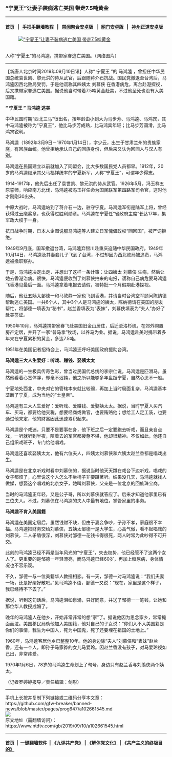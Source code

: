 ### “宁夏王”让妻子装病逃亡美国 带走7.5吨黄金
------------------------

#### [首页](https://github.com/gfw-breaker/banned-news/blob/master/README.md) &nbsp;&nbsp;|&nbsp;&nbsp; [手把手翻墙教程](https://github.com/gfw-breaker/guides/wiki) &nbsp;&nbsp;|&nbsp;&nbsp; [禁闻聚合安卓版](https://github.com/gfw-breaker/bn-android) &nbsp;&nbsp;|&nbsp;&nbsp; [网门安卓版](https://github.com/oGate2/oGate) &nbsp;&nbsp;|&nbsp;&nbsp; [神州正道安卓版](https://github.com/SzzdOgate/update) 



<div><div class="featured_image">
 <a href="https://i.ntdtv.com/assets/uploads/2019/09/1-180.jpg" target="_blank">
  <figure>
   <img alt="“宁夏王”让妻子装病逃亡美国 带走7.5吨黄金" src="https://i.ntdtv.com/assets/uploads/2019/09/1-180-800x450.jpg"/>
  </figure><br/>
 </a>
 <span class="caption">
  人称“宁夏王”的马鸿逵，携带家眷逃亡美国。（网络图片）
 </span>
</div>
</div><hr/><div><div class="post_content" itemprop="articleBody">
 <p>
  【新唐人北京时间2019年09月10日讯】人称“
  <ok href="https://www.ntdtv.com/gb/宁夏王.htm">
   宁夏王
  </ok>
  ”的
  <ok href="https://www.ntdtv.com/gb/马鸿逵.htm">
   马鸿逵
  </ok>
  ，曾担任中华民国总统袁世凯、黎元洪的侍从武官，后跟随蒋介石抗战。国民党撤退至台湾后，马鸿逵因西北败局受罚，于是他谎称其四姨太
  <ok href="https://www.ntdtv.com/gb/刘慕侠.htm">
   刘慕侠
  </ok>
  在香港病危，离台赴港探视，后又携带家眷逃亡美国。据说他当时带着7.5吨黄金赴美，不过他至死也没有入美国籍。
 </p>
 <p>
  <strong>
   “
   <ok href="https://www.ntdtv.com/gb/宁夏王.htm">
    宁夏王
   </ok>
   ”
   <ok href="https://www.ntdtv.com/gb/马鸿逵.htm">
    马鸿逵
   </ok>
   逃美
  </strong>
 </p>
 <p>
  中华民国时期“西北三马”很出名，按年龄由小到大为马步芳、马鸿逵、马鸿宾，其中马鸿逵被称为“宁夏王”，他比马步芳成熟，比马鸿宾年轻；比马步芳圆滑，比马鸿宾锐利。
 </p>
 <p>
  马鸿逵（1892年3月9日－1970年1月14日），字少云，出生于甘肃兰州的贵族家庭，有回族血统。他曾拒绝承认自己的回族身份，但后来又认为回回人与汉人有别。
 </p>
 <p>
  马鸿逵在民国建立以前就加入了同盟会，比大多数国民党人员都早。1912年，20岁的马鸿逵继承其父马福祥统率的宁夏新军，人称“宁夏王”，可谓年少得志。
 </p>
 <p>
  1914–1917年，他先后出任了袁世凯、黎元洪的侍从武官。1926年5月，冯玉祥五原誓师，响应南方北伐，马鸿逵被冯玉祥任命为国民联军第四路军司令官，这时他才刚刚30出头。
 </p>
 <p>
  中原大战时，马鸿逵站到了蒋介石一边，驻守宁夏。马鸿逵军衔是陆军上将，曾经获得过云麾奖章，也获得过胜利勋章。马鸿逵在宁夏任“省政府主席”长达17年，集军政大权于一身。
 </p>
 <p>
  抗日战争时期，日本人企图说服马鸿逵等人建立日军傀儡政权“回回国”，被严词拒绝。
 </p>
 <p>
  1949年9月底，国军撤退台湾，马鸿逵弃银川赴重庆追随中华民国政府。1949年10月14日，马鸿逵及其妻妾儿子飞到了台湾，不过却因为西北败局被追责，马鸿逵被撤职察办。
 </p>
 <p>
  于是，马鸿逵决定出走，并想出了这样一条计策：让四姨太
  <ok href="https://www.ntdtv.com/gb/刘慕侠.htm">
   刘慕侠
  </ok>
  生病，然后让她去香港治病。很快，马鸿逵便收到了刘慕侠拍来的电报，谎称自己病危要马鸿逵飞香港见最后一面。马鸿逵拿着电报去请假，被特批一个月假期赴港探视。
 </p>
 <p>
  随后，他让五姨太邹德一和马敦静一家也飞到香港，并请当时台湾空军顾问陈纳德帮助逃亡美国。一共6个人，其中3个人是马鸿逵的姨太，陈纳德请在美国的朋友帮忙，将邹德一填表为“秘书”，赵兰香填表为“表妹”，刘慕侠填表为“夫人”办好了赴美签证。
 </p>
 <p>
  1950年10月，马鸿逵携带家眷飞赴美国旧金山居住，后迁至洛杉矶，在郊外购置房产定居，并开了一家“普马拿”牧场，以养马为业。据说，马鸿逵赴美时携带着多年来在宁夏累积的黄金，多达7.5吨。
 </p>
 <p>
  1951年在美国记者招待会上，马鸿逵还呼吁美国政府援助台湾。
 </p>
 <p>
  <strong>
   马鸿逵三大人生爱好：听戏、赚钱、娶姨太太
  </strong>
 </p>
 <p>
  马鸿逵的一生极具传奇色彩，曾当过民国代总统的李宗仁说，马鸿逵是匹滑马。虽然他看着心宽体胖，却毫不迟钝，他之所以能够多年盘踞宁夏，自然心思不一般。
 </p>
 <p>
  宁夏地处西北，中央对它的管辖本来就比较弱，再加上当时局面复杂，马鸿逵基本垄断了宁夏，成为当地的“土皇帝”。
 </p>
 <p>
  马鸿逵有三大人生爱好：爱听戏、爱赚钱、爱娶姨太太。据说，当时宁夏人买汽车、买马，都要给他交税，想要经商或做官，也要贿赂他；想给工人定工装，也要通过他来定，他的财富因此迅速累积起来。
 </p>
 <p>
  马鸿逵是个戏迷，只要不是要事在身，他下班之后一定要跑去听戏，而且亲自点戏，一听就听到半夜，陪着去的军官都疲惫不堪，他却很精神。不仅如此，他还自己组织戏班子，专门给他唱戏。
 </p>
 <p>
  马鸿逵还喜欢娶姨太太，他有六位夫人，四姨太刘慕侠和六姨太赵兰香都是唱戏出生。
 </p>
 <p>
  马鸿逵是在北京听戏时看中刘慕侠的，据说当时他天天蹲在戏台下边听戏，唱戏的女子都烦了，心里说这个人怎么不坐椅子非要蹲著听。结果没几天，马鸿逵就找人做媒，想娶这个唱戏的北京女子，她叫刘慕侠，父亲是一位北京的回族珠宝商。
 </p>
 <p>
  当时的马鸿逵正年轻，又是公子哥，所以刘慕侠就答应了。后来才知道他家里已有三位夫人。不过，刘慕侠在马鸿逵的夫人中最有地位，掌管家里的事务。
 </p>
 <p>
  <strong>
   马鸿逵不肯入美国籍
  </strong>
 </p>
 <p>
  马鸿逵在美国定居后，虽然钱财不缺，但由于妻妾争吵，子孙不孝，家庭很不幸福。马鸿逵把财务交给刘慕侠，五姨太邹德一是大学生，心高气傲，看不起唱戏的刘慕侠，二人矛盾很深，刘慕侠对邹德一花钱卡得很死，两人时常为此吵得不可开交。
 </p>
 <p>
  此刻的马鸿逵已经不再是当年风光的“宁夏王”，失去权势，他已经管不了这两个女人了。更重要的是邹德一年轻漂亮，而马鸿逵已经60岁，再加上糖尿病，身体情况也不容乐观。
 </p>
 <p>
  不久，邹德一与一位美籍华人教授相恋。有一天，邹德一对马鸿逵说：“我们夫妻一场，还是好聚好散吧。”见马鸿逵不语，邹德一又说：“现在，家里是这个样子，我已经待不下去了。”
 </p>
 <p>
  据说，听到这句话后，马鸿逵泪如泉涌，只好同意，并送了邹德一一笔钱，让她和那位华人教授成婚了。
 </p>
 <p>
  晚年的马鸿逵人在他乡，开始非常非常的想“家”了。据说他因为思念家乡，常常掩面而泣。美国移民局劝他加入美国籍，他对自己的子女说：“你们入不入美国籍是你们的事情，我生为中国人，死为中国鬼，死了还要埋在祖国的土地上。”
 </p>
 <p>
  1960年，马鸿逵客居他乡已整整10年。他的身边除“夫人”刘慕侠和“表妹”赵兰香，还有一个人，即孙子马家骅的女儿马爱玲。因赵兰香没有孩子，对马爱玲视如己出，非常疼爱。
 </p>
 <p>
  1970年1月6日，78岁的马鸿逵生命划上了句号，身边只有赵兰香与刘羡侠两个姨太。
 </p>
 <p>
  （记者罗婷婷报导／责任编辑：剑彤）
 </p>
 <div class="single_ad">
 </div>
</div>
</div>
<hr/>
手机上长按并复制下列链接或二维码分享本文章：<br/>
https://github.com/gfw-breaker/banned-news/blob/master/pages/prog647/a102661545.md <br/>
<a href='https://github.com/gfw-breaker/banned-news/blob/master/pages/prog647/a102661545.md'><img src='https://github.com/gfw-breaker/banned-news/blob/master/pages/prog647/a102661545.md.png'/></a> <br/>
原文地址（需翻墙访问）：https://www.ntdtv.com/gb/2019/09/10/a102661545.html


------------------------
#### [首页](https://github.com/gfw-breaker/banned-news/blob/master/README.md) &nbsp;|&nbsp; [一键翻墙软件](https://github.com/gfw-breaker/nogfw/blob/master/README.md) &nbsp;| [《九评共产党》](https://github.com/gfw-breaker/9ping.md/blob/master/README.md#九评之一评共产党是什么) | [《解体党文化》](https://github.com/gfw-breaker/jtdwh.md/blob/master/README.md) | [《共产主义的终极目的》](https://github.com/gfw-breaker/gczydzjmd.md/blob/master/README.md)


<img src='http://gfw-breaker.win/banned-news/pages/prog647/a102661545.md' width='0px' height='0px'/>